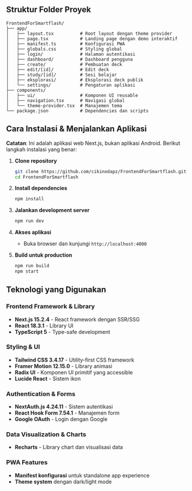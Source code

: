 ## Struktur Folder Proyek

```
FrontendForSmartflash/
├── app/
│   ├── layout.tsx          # Root layout dengan theme provider
│   ├── page.tsx            # Landing page dengan demo interaktif
│   ├── manifest.ts         # Konfigurasi PWA
│   ├── globals.css         # Styling global
│   ├── login/              # Halaman autentikasi
│   ├── dashboard/          # Dashboard pengguna
│   ├── create/             # Pembuatan deck
│   ├── edit/[id]/          # Edit deck
│   ├── study/[id]/         # Sesi belajar
│   ├── eksplorasi/         # Eksplorasi deck publik
│   └── settings/           # Pengaturan aplikasi
├── components/
│   ├── ui/                 # Komponen UI reusable
│   ├── navigation.tsx      # Navigasi global
│   └── theme-provider.tsx  # Manajemen tema
└── package.json            # Dependencies dan scripts
```

## Cara Instalasi & Menjalankan Aplikasi

**Catatan**: Ini adalah aplikasi web Next.js, bukan aplikasi Android. Berikut langkah instalasi yang benar:

1. **Clone repository**
   ```bash
   git clone https://github.com/cikinodapz/FrontendForSmartflash.git
   cd FrontendForSmartflash
   ```

2. **Install dependencies**
   ```bash
   npm install
   ```

3. **Jalankan development server**
   ```bash
   npm run dev
   ``` 

4. **Akses aplikasi**
   - Buka browser dan kunjungi `http://localhost:4000`

5. **Build untuk production**
   ```bash
   npm run build
   npm start
   ```

## Teknologi yang Digunakan

### Frontend Framework & Library
- **Next.js 15.2.4** - React framework dengan SSR/SSG 
- **React 18.3.1** - Library UI 
- **TypeScript 5** - Type-safe development 

### Styling & UI
- **Tailwind CSS 3.4.17** - Utility-first CSS framework 
- **Framer Motion 12.15.0** - Library animasi 
- **Radix UI** - Komponen UI primitif yang accessible 
- **Lucide React** - Sistem ikon 

### Authentication & Forms
- **NextAuth.js 4.24.11** - Sistem autentikasi
- **React Hook Form 7.54.1** - Manajemen form  
- **Google OAuth** - Login dengan Google 

### Data Visualization & Charts
- **Recharts** - Library chart dan visualisasi data

### PWA Features
- **Manifest konfigurasi** untuk standalone app experience 
- **Theme system** dengan dark/light mode 
